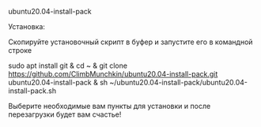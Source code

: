ubuntu20.04-install-pack

Установка:

Скопируйте установочный скрипт в буфер и запустите его  в командной строке
 
sudo apt install git & cd ~ &
git clone https://github.com/ClimbMunchkin/ubuntu20.04-install-pack.git ubuntu20.04-install-pack &
sh ~/ubuntu20.04-install-pack/ubuntu20.04-install-pack.sh

Выберите необходимые вам пункты для установки и после перезагрузки будет вам счастье!

